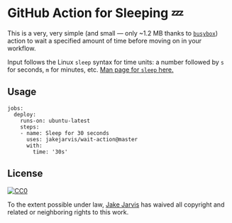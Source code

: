# GitHub Action for Sleeping 💤

This is a very, very simple (and small — only ~1.2 MB thanks to [`busybox`](https://hub.docker.com/_/busybox)) action to wait a specified amount of time before moving on in your workflow.

Input follows the Linux `sleep` syntax for time units: a number followed by `s` for seconds, `m` for minutes, etc. [Man page for `sleep` here.](https://linux.die.net/man/1/sleep)


## Usage

```
jobs:
  deploy:
    runs-on: ubuntu-latest
    steps:
    - name: Sleep for 30 seconds
      uses: jakejarvis/wait-action@master
      with:
        time: '30s'
```


## License

[![CC0](http://mirrors.creativecommons.org/presskit/buttons/88x31/svg/cc-zero.svg)](https://creativecommons.org/publicdomain/zero/1.0/)

To the extent possible under law, [Jake Jarvis](https://jarv.is/) has waived all copyright and related or neighboring rights to this work.
